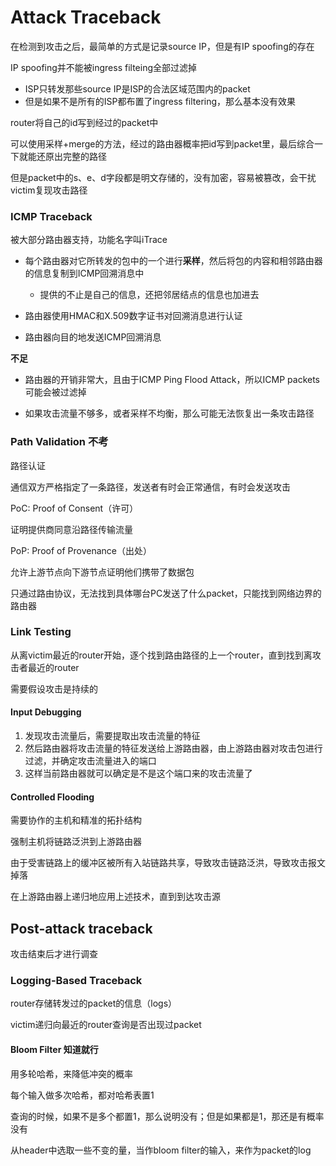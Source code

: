 # Attack Traceback

在检测到攻击之后，最简单的方式是记录source IP，但是有IP spoofing的存在

IP spoofing并不能被ingress filteing全部过滤掉

- ISP只转发那些source IP是ISP的合法区域范围内的packet
- 但是如果不是所有的ISP都布置了ingress filtering，那么基本没有效果



router将自己的id写到经过的packet中

可以使用采样+merge的方法，经过的路由器概率把id写到packet里，最后综合一下就能还原出完整的路径

但是packet中的s、e、d字段都是明文存储的，没有加密，容易被篡改，会干扰victim复现攻击路径



### ICMP Traceback

被大部分路由器支持，功能名字叫iTrace

- 每个路由器对它所转发的包中的一个进行**采样**，然后将包的内容和相邻路由器的信息复制到ICMP回溯消息中
  - 提供的不止是自己的信息，还把邻居结点的信息也加进去

- 路由器使用HMAC和X.509数字证书对回溯消息进行认证
- 路由器向目的地发送ICMP回溯消息

**不足**

- 路由器的开销非常大，且由于ICMP Ping Flood Attack，所以ICMP packets可能会被过滤掉

- 如果攻击流量不够多，或者采样不均衡，那么可能无法恢复出一条攻击路径

### Path Validation  不考

路径认证

通信双方严格指定了一条路径，发送者有时会正常通信，有时会发送攻击

PoC: Proof of Consent（许可）

证明提供商同意沿路径传输流量

PoP: Proof of Provenance（出处）

允许上游节点向下游节点证明他们携带了数据包

 



只通过路由协议，无法找到具体哪台PC发送了什么packet，只能找到网络边界的路由器

### Link Testing

从离victim最近的router开始，逐个找到路由路径的上一个router，直到找到离攻击者最近的router

需要假设攻击是持续的

#### Input Debugging

1. 发现攻击流量后，需要提取出攻击流量的特征
2. 然后路由器将攻击流量的特征发送给上游路由器，由上游路由器对攻击包进行过滤，并确定攻击流量进入的端口
3. 这样当前路由器就可以确定是不是这个端口来的攻击流量了

#### Controlled Flooding

需要协作的主机和精准的拓扑结构

强制主机将链路泛洪到上游路由器

由于受害链路上的缓冲区被所有入站链路共享，导致攻击链路泛洪，导致攻击报文掉落

在上游路由器上递归地应用上述技术，直到到达攻击源



## Post-attack traceback

攻击结束后才进行调查

### Logging-Based Traceback

router存储转发过的packet的信息（logs）

victim递归向最近的router查询是否出现过packet

#### Bloom Filter 知道就行

用多轮哈希，来降低冲突的概率

每个输入做多次哈希，都对哈希表置1

查询的时候，如果不是多个都置1，那么说明没有；但是如果都是1，那还是有概率没有

从header中选取一些不变的量，当作bloom filter的输入，来作为packet的log


